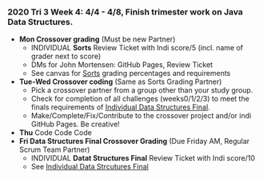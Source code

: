 ### **2020 Tri 3 Week 4: 4/4 - 4/8**, Finish trimester work on Java Data Structures.
* **Mon Crossover grading** (Must be new Partner)
    * INDIVIDUAL **Sorts** Review Ticket with Indi score/5 (incl. name of grader next to score)
    * DMs for John Mortensen: GitHub Pages, Review Ticket
    * See canvas for [Sorts](https://poway.instructure.com/courses/112339/assignments/2077454) grading percentages and requirements 
* **Tue-Wed Crossover coding** (Same as Sorts Grading Partner)
    * Pick a crossover partner from a group other than your study group.  
    * Check for completion of all challenges (weeks0/1/2/3) to meet the finals requirements of [Individual Data Structures Final](https://poway.instructure.com/courses/112339/assignments/2077455).
    * Make/Complete/Fix/Contribute to the crossover project and/or indi GitHub Pages. Be creative!
* **Thu** Code Code Code
* **Fri Data Structures Final Crossover Grading** (Due Friday AM, Regular Scrum Team Partner)
    * INDIVIDUAL **Datat Structures Final** Review Ticket with Indi score/10
    * See [Individual Data Strcutures Final](https://poway.instructure.com/courses/112339/assignments/2077455) 
